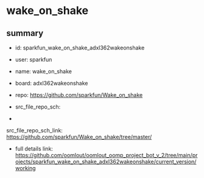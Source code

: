 # wake_on_shake
 
## summary 
* id: sparkfun_wake_on_shake_adxl362wakeonshake
* user: sparkfun
* name: wake_on_shake
* board: adxl362wakeonshake
* repo: https://github.com/sparkfun/Wake_on_shake



* src_file_repo_sch: 
*
 src_file_repo_sch_link: https://github.com/sparkfun/Wake_on_shake/tree/master/
* full details link: https://github.com/oomlout/oomlout_oomp_project_bot_v_2/tree/main/projects/sparkfun_wake_on_shake_adxl362wakeonshake/current_version/working  







